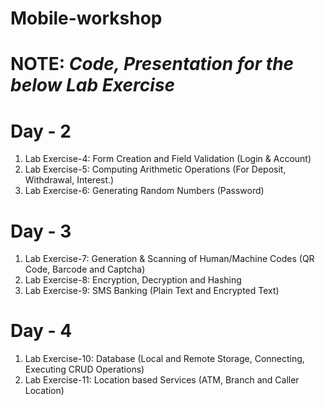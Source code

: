 # Mobile-workshop

# NOTE: **_Code, Presentation for the below Lab Exercise_**

# Day - 2
1) Lab Exercise-4: Form Creation and Field Validation (Login & Account)
2) Lab Exercise-5: Computing Arithmetic Operations  (For Deposit, Withdrawal, Interest.)
3) Lab Exercise-6: Generating Random Numbers  (Password) 

# Day - 3
1) Lab Exercise-7: Generation & Scanning of Human/Machine Codes (QR Code, Barcode and Captcha)
2) Lab Exercise-8: Encryption, Decryption and Hashing
3) Lab Exercise-9:  SMS Banking (Plain Text and Encrypted Text)

# Day - 4
1) Lab Exercise-10: Database (Local and Remote Storage, Connecting, Executing CRUD Operations)
2) Lab Exercise-11: Location based Services (ATM, Branch and Caller Location)
